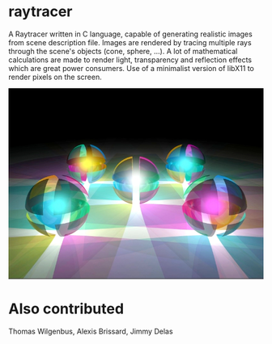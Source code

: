 raytracer
=========

A Raytracer written in C language, capable of generating realistic images from scene description file. Images are rendered by tracing multiple rays through the scene's objects (cone, sphere, ...). A lot of mathematical calculations are made to render light, transparency and reflection effects which are great power consumers. Use of a minimalist version of libX11 to render pixels on the screen.

![](https://github.com/m2omou/raytracer/raw/master/scenes/example.jpg)

Also contributed
================

Thomas Wilgenbus, Alexis Brissard, Jimmy Delas

